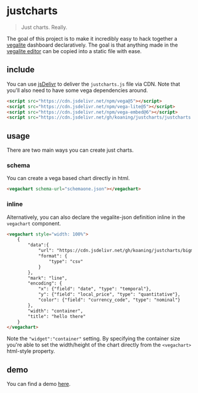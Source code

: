 # justcharts

> Just charts. Really.

The goal of this project is to make it incredibly easy to hack together a [vegalite](https://vega.github.io/vega-lite/) dashboard declaratively. The goal is that anything made in the [vegalite editor](https://vega.github.io/editor/#/) can be copied into a static file with ease.

## include 

You can use [jsDelivr](https://www.jsdelivr.com/?docs=gh) to deliver the `justcharts.js` file via CDN. Note
that you'll also need to have some vega dependencies around.

```html
<script src="https://cdn.jsdelivr.net/npm/vega@5"></script>
<script src="https://cdn.jsdelivr.net/npm/vega-lite@5"></script>
<script src="https://cdn.jsdelivr.net/npm/vega-embed@6"></script>
<script src="https://cdn.jsdelivr.net/gh/koaning/justcharts/justcharts.js"></script>
```

## usage

There are two main ways you can create just charts. 

### schema 

You can create a vega based chart directly in html. 

```html
<vegachart schema-url="schemaone.json"></vegachart>
```

### inline 

Alternatively, you can also declare the vegalite-json definition inline in the `vegachart` component. 

```html
<vegachart style="width: 100%">
    {
        "data":{
            "url": "https://cdn.jsdelivr.net/gh/koaning/justcharts/bigmac.csv",
            "format": {
                "type": "csv"
            }
        },
        "mark": "line",
        "encoding": {
            "x": {"field": "date", "type": "temporal"},
            "y": {"field": "local_price", "type": "quantitative"},
            "color": {"field": "currency_code", "type": "nominal"}
        },
        "width": "container",
        "title": "hello there"
    }
</vegachart>
```

Note the `"widget":"container"` setting. By specifying the container size you're able to set the width/height of the chart directly from the `<vegachart>` html-style property.

## demo 

You can find a demo [here](https://koaning.github.io/justcharts/).
